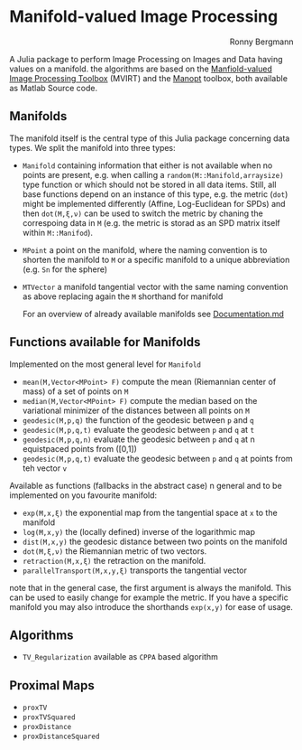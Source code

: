 # Manifold-valued Image Processing
<div align="right">
   Ronny Bergmann <bergmann@mathematik.uni-kl.de>
</div>

A Julia package to perform Image Processing on Images and Data having values
on a manifold.
the algorithms are based on the [Manfiold-valued Image Processing Toolbox](http://www.mathematik.uni-kl.de/imagepro/members/bergmann/mvirt/)
(MVIRT) and the [Manopt](http://www.manopt.org) toolbox, both available as Matlab Source code.

## Manifolds
  The manifold itself is the central type of this Julia package concerning
  data types. We split the manifold into three types:
  * `Manifold` containing information that either is not available when no
  points are present, e.g. when calling a `random(M::Manifold,arraysize)` type
  function or which should not be stored in all data items. Still, all base functions depend on an instance of this type, e.g. the metric (`dot`) might be implemented differently (Affine, Log-Euclidean for SPDs) and then `dot(M,ξ,ν)` can be used to switch the metric by chaning the correspoing data in `M` (e.g. the metric is storad as an SPD matrix itself within `M::Manifod`).
  * `MPoint` a point on the manifold, where the naming convention is to shorten
  the manifold to `M` or a specific manifold to a unique abbreviation (e.g. `Sn` for the sphere)
  * `MTVector` a manifold tangential vector with the same naming convention as above replacing again the `M` shorthand for manifold

	For an overview of already available manifolds see [Documentation.md](Documentation.md)
## Functions available for Manifolds

Implemented on the most general level for `Manifold`
* `mean(M,Vector<MPoint> F)` compute the mean (Riemannian center of mass)
of a set of points on `M`
* `median(M,Vector<MPoint> F)` compute the median based on the variational minimizer of the distances between all points on `M`
* `geodesic(M,p,q)` the function of the geodesic between `p` and `q`
* `geodesic(M,p,q,t)` evaluate the geodesic between `p` and `q` at `t`
* `geodesic(M,p,q,n)` evaluate the geodesic between `p` and `q` at n equistpaced points from \([0,1]\)
* `geodesic(M,p,q,t)` evaluate the geodesic between `p` and `q` at points from teh vector `v`

Available as functions (fallbacks in the abstract case)
  n general and to be implemented on you favourite manifold:
* `exp(M,x,ξ)` the exponential map from the tangential space at `x` to the manifold
* `log(M,x,y)` the (locally defined) inverse of the logarithmic map
* `dist(M,x,y)` the geodesic distance between two points on the manifold
* `dot(M,ξ,ν)` the Riemannian metric of two vectors.
* `retraction(M,x,ξ)` the retraction on the manifold.
* `parallelTransport(M,x,y,ξ)` transports the tangential vector

note that in the general case, the first argument is always the manifold. This can be used to easily change for example the metric. If you have a specific manifold you may also introduce the shorthands `exp(x,y)` for ease of usage.

## Algorithms
* `TV_Regularization` available as `CPPA` based algorithm

## Proximal Maps
* `proxTV`
* `proxTVSquared`
* `proxDistance`
* `proxDistanceSquared`
